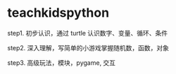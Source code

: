 # teachkidspython

step1. 初步认识，通过 turtle 认识数字、变量、循环、条件

step2. 深入理解，写简单的小游戏掌握随机数，函数，对象

step3. 高级玩法，模块，pygame, 交互